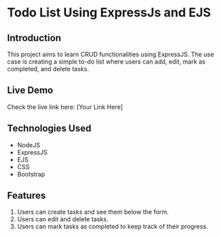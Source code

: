 # Todo List Using ExpressJs and EJS  

## Introduction  
This project aims to learn CRUD functionalities using ExpressJS. The use case is creating a simple to-do list where users can add, edit, mark as completed, and delete tasks.  

## Live Demo  
Check the live link here: [Your Link Here]  

## Technologies Used  
- NodeJS  
- ExpressJS  
- EJS  
- CSS  
- Bootstrap  

## Features  
1. Users can create tasks and see them below the form.  
2. Users can edit and delete tasks.  
3. Users can mark tasks as completed to keep track of their progress.  
